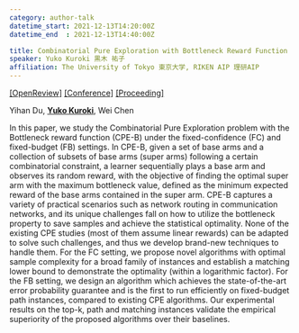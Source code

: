 ```yaml
---
category: author-talk
datetime_start: 2021-12-13T14:20:00Z
datetime_end  : 2021-12-13T14:40:00Z

title: Combinatorial Pure Exploration with Bottleneck Reward Function
speaker: Yuko Kuroki 黒木 祐子
affiliation: The University of Tokyo 東京大学, RIKEN AIP 理研AIP
---
```


[[OpenReview]](https://openreview.net/forum?id=mVt55ZQqfTl)
[[Conference]](https://neurips.cc/Conferences/2021/Schedule?showEvent=28332)
[[Proceeding]](https://proceedings.neurips.cc/paper/2021/hash/c92a10324374fac681719d63979d00fe-Abstract.html)

Yihan Du, [**Yuko Kuroki**](https://sites.google.com/g.ecc.u-tokyo.ac.jp/yukokuroki/home), Wei Chen

In this paper, we study the Combinatorial Pure Exploration problem with the Bottleneck reward function (CPE-B) under the fixed-confidence (FC) and fixed-budget (FB) settings. In CPE-B, given a set of base arms and a collection of subsets of base arms (super arms) following a certain combinatorial constraint, a learner sequentially plays a base arm and observes its random reward, with the objective of finding the optimal super arm with the maximum bottleneck value, defined as the minimum expected reward of the base arms contained in the super arm. CPE-B captures a variety of practical scenarios such as network routing in communication networks, and its unique challenges fall on how to utilize the bottleneck property to save samples and achieve the statistical optimality. None of the existing CPE studies (most of them assume linear rewards) can be adapted to solve such challenges, and thus we develop brand-new techniques to handle them. For the FC setting, we propose novel algorithms with optimal sample complexity for a broad family of instances and establish a matching lower bound to demonstrate the optimality (within a logarithmic factor). For the FB setting, we design an algorithm which achieves the state-of-the-art error probability guarantee and is the first to run efficiently on fixed-budget path instances, compared to existing CPE algorithms. Our experimental results on the top-k, path and matching instances validate the empirical superiority of the proposed algorithms over their baselines.
